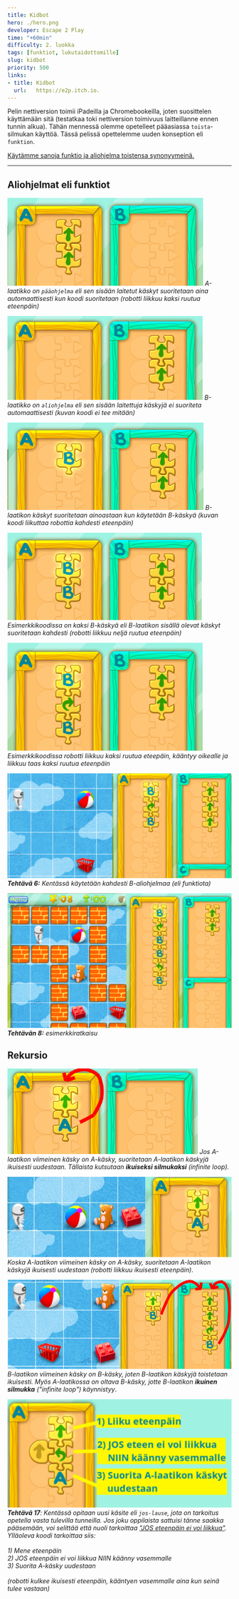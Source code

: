 ```yaml
---
title: Kidbot
hero: ./hero.png
developer: Escape 2 Play
time: "+60min"
difficulty: 2. luokka
tags: [funktiot, lukutaidottomille]
slug: kidbot
priority: 500
links:
- title: Kidbot
  url:   https://e2p.itch.io.
---
```


<!--
- title: iPad/iPhone (maksullinen)
  url:   https://apps.apple.com/us/app.-start/id1090682359
-->

Pelin nettiversion toimii iPadeilla ja Chromebookeilla, joten suosittelen käyttämään sitä (testatkaa toki nettiversion toimivuus laitteillanne ennen tunnin alkua). Tähän mennessä olemme opetelleet pääasiassa `toista`-silmukan käyttöä. Tässä pelissä opettelemme uuden konseption eli `funktion`.

<u>Käytämme sanoja funktio ja aliohjelma toistensa synonyymeinä.</u>

---

## Aliohjelmat eli funktiot

![](./paaohjelma.png)
*A-laatikko on `pääohjelma` eli sen sisään laitetut käskyt suoritetaan aina automaattisesti kun koodi suoritetaan (robotti liikkuu kaksi ruutua eteenpäin)*

![](./aliohjelma.png)
*B-laatikko on `aliohjelma` eli sen sisään laitettuja käskyjä ei suoriteta automaattisesti (kuvan koodi ei tee mitään)*

![](./aliohjelmakutsu.png)
*B-laatikon käskyt suoritetaan ainoastaan kun käytetään B-käskyä (kuvan koodi liikuttaa robottia kahdesti eteenpäin)*

![](./aliohjelmakutsu2.png)
*Esimerkkikoodissa on kaksi B-käskyä eli B-laatikon sisällä olevat käskyt suoritetaan kahdesti (robotti liikkuu neljä ruutua eteenpäin)*

![](./eteen_kaanny_eteen.png)
*Esimerkkikoodissa robotti liikkuu kaksi ruutua eteepäin, kääntyy oikealle ja liikkuu taas kaksi ruutua eteenpäin*

![](./funktio.png)
***Tehtävä 6:** Kentässä käytetään kahdesti B-aliohjelmaa (eli funktiota)*

![](./funktio2.png)
***Tehtävän 8:** esimerkkiratkaisu*

## Rekursio
![](./rekursio.png)
*Jos A-laatikon viimeinen käsky on A-käsky, suoritetaan A-laatikon käskyjä ikuisesti uudestaan. Tällaista kutsutaan **ikuiseksi silmukaksi** *(infinite loop)*.*

![](./rekursiokentta.jpg)
*Koska A-laatikon viimeinen käsky on A-käsky, suoritetaan A-laatikon käskyjä ikuisesti uudestaan (robotti liikkuu ikuisesti eteenpäin)*.

![](./rekursiokentta2.png)
*B-laatikon viimeinen käsky on B-käsky, joten B-laatikon käskyjä toistetaan ikuisesti. Myös A-laatikossa on oltava B-käsky, jotte B-laatikon **ikuinen silmukka** *("infinite loop")* käynnistyy*.

![](./jos-lause.png)
***Tehtävä 17**: Kentässä opitaan uusi käsite eli `jos-lause`, jota on tarkoitus opetella vasta tulevilla tunneilla. Jos joku oppilaista sattuisi tänne saakka pääsemään, voi selittää että nuoli tarkoittaa <u>"JOS eteenpäin ei voi liikkua"</u>. Ylläoleva koodi tarkoittaa siis: </br></br> 1) Mene eteenpäin </br> 2) JOS eteenpäin ei voi liikkua NIIN käänny vasemmalle </br> 3) Suorita A-käsky uudestaan </br></br> (robotti kulkee ikuisesti eteenpäin, kääntyen vasemmalle aina kun seinä tulee vastaan)*


<!--
> **Funktion määritelmä**
>
> Tässä pelissä laatikot ovat aliohjelman (eli funktion) määritelmiä. Niiden sisälle laitetut määrittämät mitä tapahtuu kun esim. A-käskyä käytetään.
>
> A-laatikko on `funktion määritelmä` (laatikon sisälle laitettavilla käskyillä määritellään mitä funktion halutaan tekevän).
>
> A-käsky  on `funktiokutsu`. Se suorittaa kaikki `funktiomääritelmän` sisällä olevat käskyt
-->

<!--
- Funktiot
- Rekursio
- Rekursiosilmukka
- "Ruvetaanpas koodaamaan" => "Oho meiltä loppuu tila" => "Tehdään tilaa siirtämällä käskyt B-laatikkoon" => *Oho mitään ei tapahdu kun suoritetaan peli* => "Ainoastaan A-laatikon koodi suoritetaan automaattisesti, jotta B-laatikon koodi suoritetaan meidän on käytettävä B-käskyä"

- Web-versio toimii mobiililaitteillakin, iOS-versio on maksullinen
- Pelatkaa niin paljon mitä yhdellä tunnilla ehditte
-->
